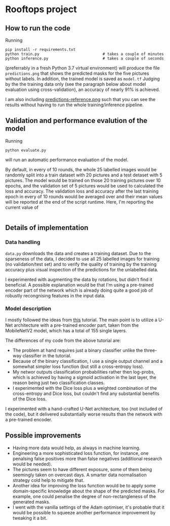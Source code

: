 # Rooftops project

## How to run the code

Running

```
pip install -r requirements.txt
python train.py                            # takes a couple of minutes
python inference.py                        # takes a couple of seconds
```

(preferrably in a fresh Python 3.7 virtual environment) will produce
the file `predictions.png` that shows the predicted masks for the five
pictures without labels. In addition, the trained model is saved as
`model.tf` Judging by the the training data only (see the paragraph
below about model evaluation using cross-validation), an accuracy of
nearly 91% is achieved.

I am also including
[predictions-reference.png](predictions-reference.png) such that you
can see the results without having to run the whole training/inference
pipeline.

## Validation and performance evalution of the model

Running

```
python evaluate.py
```

will run an automatic performance evaluation of the model.

By default, in every of 10 rounds, the whole 25 labelled images would
be randomly split into a train dataset with 20 pictures and a test
detaset with 5 pictures. The model would be trained on those 20
training pictures over 10 epochs, and the validation set of 5 pictures
would be used to calculated the loss and accuracy. The validation loss
and accuracy after the last training epoch in every of 10 rounds would
be averaged over and their mean values will be reported at the end of
the script runtime. Here, I'm reporting the current value of

```
```

## Details of implementation

### Data handling

`data.py` downloads the data and creates a training dataset. Due to
the sparseness of the data, I decided to use all 25 labelled images
for training (no validation/test set) and to verify the quality of
training by the training accuracy plus visual inspection of the
predictions for the unlabelled data.

I experimented with augmenting the data by rotations, but didn't find
it beneficial. A possible explanation would be that I'm using a
pre-trained encoder part of the network which is already doing quite a
good job of robustly recongnising features in the input data.

### Model description

I mostly followed the ideas from
[this](https://www.tensorflow.org/tutorials/images/segmentation)
tutorial. The main point is to utilize a U-Net architecture with a
pre-trained encoder part, taken from the MobileNetV2 model, which has
a total of 155 single layers.

The differences of my code from the above tutorial are:

- The problem at hand requires just a binary classifier unlike the
  three-way classifier in the tutorial.
- Because of the binary classification, I use a single output channel
  and a somewhat simpler loss function (but still a cross-entropy
  loss).
- My networ outputs classification probabilities rather then
  log-probs, which is achieved by having a sigmoid activation in the
  last layer, the reason being just two classification classes.
- I experimented with the Dice loss plus a weighted combination of the
  cross-entropy and Dice loss, but couldn't find any substantial
  benefits of the Dice loss.

I experimented with a hand-crafted U-Net architecture, too (not
included of the code), but it delivered substantially worse results
than the network with a pre-trained encoder.


## Possible improvements

- Having more data would help, as always in machine learning.
- Engineering a more sophisticated loss function, for instance, one
  penalsing false positives more than false negatives (additional
  research would be needed).
- The pictures seem to have different exposure, some of them being
  seemingly taken on overcast days. A smarter data normalisation
  strategy cold help to mitigate that.
- Another idea for improving the loss function would be to apply some
  domain-specific knowledge about the shape of the predicted masks.
  For example, one could penalise the degree of non-rectangleness of
  the generated masks.
- I went with the vanilla settings of the Adam optimiser, it's
  probable that it would be possible to squeeze another performance
  improvement by tweaking it a bit.
